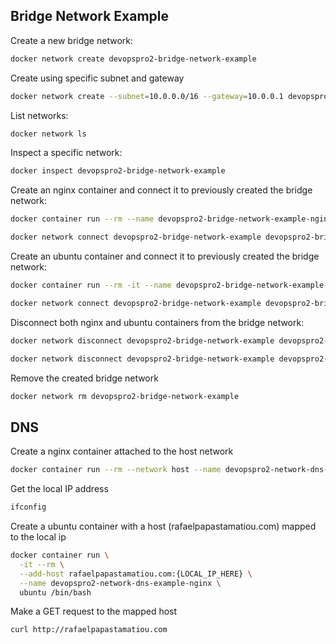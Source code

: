 ## Bridge Network Example

Create a new bridge network:

```sh
docker network create devopspro2-bridge-network-example
```

Create using specific subnet and gateway

```sh
docker network create --subnet=10.0.0.0/16 --gateway=10.0.0.1 devopspro2-bridge-network-example-specific
```

List networks:

```sh
docker network ls
```

Inspect a specific network:

```sh
docker inspect devopspro2-bridge-network-example
```

Create an nginx container and connect it to previously created the bridge network:

```sh
docker container run --rm --name devopspro2-bridge-network-example-nginx -d nginx

docker network connect devopspro2-bridge-network-example devopspro2-bridge-network-example-nginx
```

Create an ubuntu container and connect it to previously created the bridge network:

```sh
docker container run --rm -it --name devopspro2-bridge-network-example-ubuntu -d ubuntu /bin/bash

docker network connect devopspro2-bridge-network-example devopspro2-bridge-network-example-ubuntu
```

Disconnect both nginx and ubuntu containers from the bridge network:

```sh
docker network disconnect devopspro2-bridge-network-example devopspro2-bridge-network-example-nginx

docker network disconnect devopspro2-bridge-network-example devopspro2-bridge-network-example-ubuntu
```

Remove the created bridge network

```sh
docker network rm devopspro2-bridge-network-example
```

## DNS

Create a nginx container attached to the host network
```sh
docker container run --rm --network host --name devopspro2-network-dns-example-nginx -d nginx
```

Get the local IP address
```sh
ifconfig
```

Create a ubuntu container with a host (rafaelpapastamatiou.com) mapped to the local ip
```sh
docker container run \
  -it --rm \
  --add-host rafaelpapastamatiou.com:{LOCAL_IP_HERE} \
  --name devopspro2-network-dns-example-nginx \
  ubuntu /bin/bash
```

Make a GET request to the mapped host
```sh
curl http://rafaelpapastamatiou.com
```